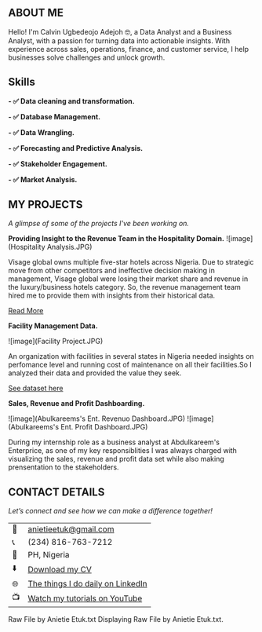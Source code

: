 
<!--Section 1: Introduce your self-->
## ABOUT ME

Hello! I'm Calvin Ugbedeojo Adejoh 🤓, a Data Analyst and a Business Analyst, with a passion for turning data into actionable insights. With experience across sales, operations, finance, and customer service, I help businesses solve challenges and unlock growth.


<!--Mention your top/relevant skills here - core and soft skills-->
## Skills

**- ✅ Data cleaning and transformation.**

**- ✅ Database Management.**

**- ✅ Data Wrangling.**

**- ✅ Forecasting and Predictive Analysis.**

**- ✅ Stakeholder Engagement.**

**- ✅ Market Analysis.**


<!--Section 2: List 3-4 key projects-->
## MY PROJECTS 

*A glimpse of some of the projects I've been working on.*

**Providing Insight to the Revenue Team in the Hospitality Domain.**
![image](Hospitality Analysis.JPG)

Visage global owns multiple five-star hotels across Nigeria. Due to strategic move from other competitors and ineffective decision making in management, Visage global were losing their market share and revenue in the luxury/business hotels category. So, the revenue management team hired me to provide them with insights from their historical data. 

[Read More](https://www.linkedin.com/pulse/predictive-modeling-hypothesis-testing-using-titanic-dataset-anietie/)

**Facility Management Data.**

![image](Facility Project.JPG)

An organization with facilities in several states in Nigeria needed insights on perfomance level and running cost of maintenance on all their facilities.So I analyzed their data and provided the value they seek.

[See dataset here](https://www.linkedin.com/pulse/predictive-modeling-hypothesis-testing-using-titanic-dataset-anietie/)

**Sales, Revenue and Profit Dashboarding.**

![image](Abulkareems's Ent. Revenuo Dashboard.JPG)
![image](Abulkareems's Ent. Profit Dashboard.JPG)

During my internship role as a business analyst at Abdulkareem's Enterprice, as one of my key responsiblities I was always charged with visualizing the sales, revenue and profit data set while also making prensentation to the stakeholders.



## CONTACT DETAILS

*Let’s connect and see how we can make a difference together!*
<table>
  <tbody>
    <tr>
      <td>📧</td>
      <td><a href="mailto:anietieetuk@gmail.com">anietieetuk@gmail.com</a></td>
    </tr>
    <tr>
      <td>📞</td>
      <td>(234) 816-763-7212</td>
    </tr>
    <tr>
      <td>📍</td>
      <td>PH, Nigeria</td>
    </tr>
    <tr>
      <td>⬇️</td>
      <td><a href="https://etuk123456.github.io/portfolio1/docs/Profile.pdf">Download my CV</a></td>
    </tr>
    <tr>
      <td>🌐</td>
      <td><a href="https://linkedin.com/in/etukanietie">The things I do daily on LinkedIn</a></td>
    </tr>
    <tr>
      <td>📺</td>
      <td><a href="https://www.youtube.com/@LearnwithEtuk">Watch my tutorials on YouTube</a></td>
    </tr>
  </tbody>
</table>

   




Raw File by Anietie Etuk.txt
Displaying Raw File by Anietie Etuk.txt.
